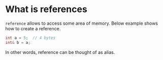 # What is references

`reference` allows to access some area of memory. Below example shows how to create a
reference.

```c++
int a = 5;  // 4 bytes
int& b = a;
```

In other words, reference can be thought of as alias.
